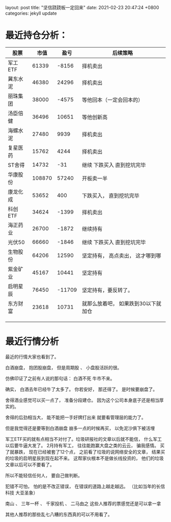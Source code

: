 layout: post
title:  "坚信跷跷板一定回来"
date:   2021-02-23 20:47:24 +0800
categories: jekyll update



# 最近持仓分析：



| 股票     | 市值   | 盈亏   | 后续策略                            |
| -------- | ------ | ------ | ----------------------------------- |
| 军工ETF  | 61339  | -8156  | 择机卖出                            |
| 冀东水泥 | 46380  | 24296  | 择机卖出                            |
| 丽珠集团 | 38000  | -4575  | 等他回本（一定会回本的）            |
| 汤臣倍健 | 36496  | 10651  | 等他创新高                          |
| 海螺水泥 | 27480  | 9939   | 择机卖出                            |
| 复星医药 | 15762  | 4244   | 择机卖出                            |
| ST舍得   | 14732  | -31    | 继续 下跌买入 直到挖坑完毕          |
| 华康股份 | 108870 | 57240  | 开板卖一半                          |
| 康龙化成 | 53652  | 400    | 下跌买入， 直到挖坑完毕             |
| 科创ETF  | 34624  | -1399  | 择机卖出                            |
| 海正药业 | 26700  | -1872  | 继续持有                            |
| 光伏50   | 66660  | -1846  | 继续 下跌买入 直到挖坑完毕          |
| 生物股份 | 64206  | 12590  | 坚定持有， 高点卖出， 这才哪到哪    |
| 紫金矿业 | 45167  | 10441  | 坚定持有                            |
| 启明星辰 | 76450  | -11709 | 坚定持有，要反转了。                |
| 东方财富 | 23618  | 10731  | 就那么放着吧， 如果跌到30以下就加仓 |
|          |        |        |                                     |
|          |        |        |                                     |
|          |        |        |                                     |



# 最近行情分析



最近的行情大家也看到了。 



白酒崩盘， 抱团股崩盘， 但是周期股 、 小盘股活跃的很。 



仿佛印证了之前有人说的那句话： 白酒不死 牛市不来。  

确实， 白酒去年已经牛了太多了。 你若安好， 那还得了。 是时候要崩盘了。



舍得酒业感觉可以买一点了， 准备分段建仓。 因为这个公司本身底子还是相当厚实的。

舍得的后劲相当大， 能不能把一手好牌打出来 就要看管理层的能力了。 

但是我觉得还是要等到白酒崩盘 崩多一点的时候再买， 以免泥沙俱下被活埋

 

军工ETF买的就有点相当不对付了。垃圾研报社的文章以后就不能信， 什么军工以后要牛逼大发了。 2月持有军工， 往往能跑赢大盘之类的云云， 骗我感情。 买了就暴跌， 现在已经被套了12个点，   之前看了垃圾的说网络安全的文章， 结果买的垃圾的启明星辰到现在起不来。  这帮家伙根本不是做长线投资的， 他们的垃圾文章以后可以不要看了。 



所以不能轻信任何人， 要自己做判断。 



犯错不可怕， 怕的是不改正错误， 在错误的道路上越走越远。 （比如当年的长信科技  大亚圣象）



南山 、 三年一杯 、 千家投机 、 二马由之   这些人推荐的票感觉还是可以拿一拿 

其他人推荐的那些乱七八糟的东西真的可以不用看了。 



